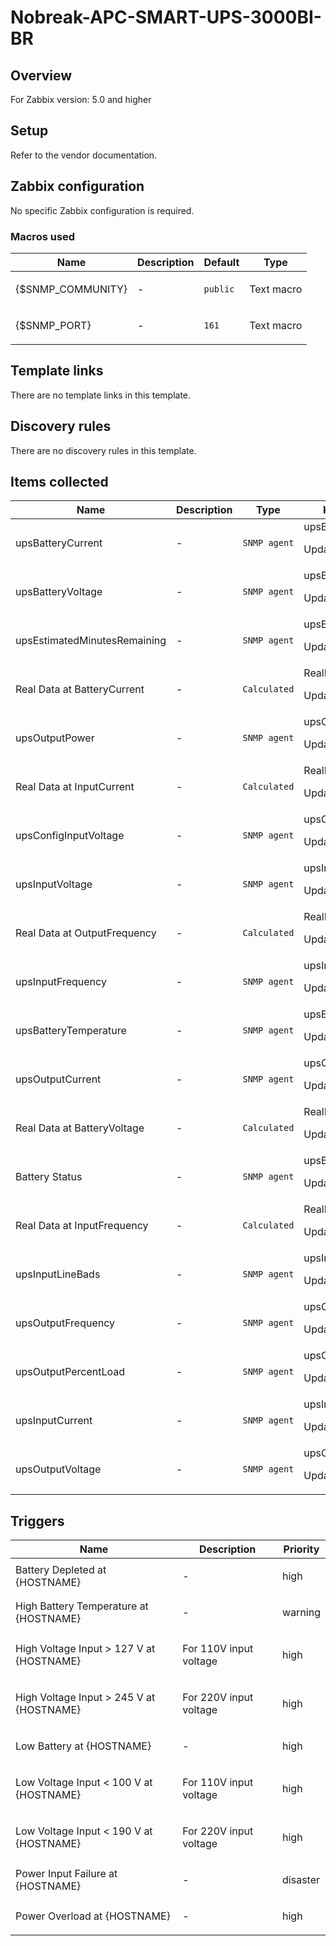 # Nobreak-APC-SMART-UPS-3000BI-BR

## Overview

For Zabbix version: 5.0 and higher

## Setup

Refer to the vendor documentation.

## Zabbix configuration

No specific Zabbix configuration is required.

### Macros used

|Name|Description|Default|Type|
|----|-----------|-------|----|
|{$SNMP_COMMUNITY}|<p>-</p>|`public`|Text macro|
|{$SNMP_PORT}|<p>-</p>|`161`|Text macro|
## Template links

There are no template links in this template.

## Discovery rules

There are no discovery rules in this template.

## Items collected

|Name|Description|Type|Key and additional info|
|----|-----------|----|----|
|upsBatteryCurrent|<p>-</p>|`SNMP agent`|upsBatteryCurrent<p>Update: 10s</p>|
|upsBatteryVoltage|<p>-</p>|`SNMP agent`|upsBatteryVoltage<p>Update: 10s</p>|
|upsEstimatedMinutesRemaining|<p>-</p>|`SNMP agent`|upsEstimatedMinutesRemaining<p>Update: 10s</p>|
|Real Data at BatteryCurrent|<p>-</p>|`Calculated`|RealDataBatteryCurrent<p>Update: 10s</p>|
|upsOutputPower|<p>-</p>|`SNMP agent`|upsOutputPower<p>Update: 10s</p>|
|Real Data at InputCurrent|<p>-</p>|`Calculated`|RealDataInputCurrent<p>Update: 10s</p>|
|upsConfigInputVoltage|<p>-</p>|`SNMP agent`|upsConfigInputVoltage<p>Update: 30s</p>|
|upsInputVoltage|<p>-</p>|`SNMP agent`|upsInputVoltage<p>Update: 10s</p>|
|Real Data at OutputFrequency|<p>-</p>|`Calculated`|RealDataOutputFrequency<p>Update: 10s</p>|
|upsInputFrequency|<p>-</p>|`SNMP agent`|upsInputFrequency<p>Update: 10s</p>|
|upsBatteryTemperature|<p>-</p>|`SNMP agent`|upsBatteryTemperature<p>Update: 10s</p>|
|upsOutputCurrent|<p>-</p>|`SNMP agent`|upsOutputCurrent<p>Update: 10s</p>|
|Real Data at BatteryVoltage|<p>-</p>|`Calculated`|RealDataBatteryVoltage<p>Update: 10s</p>|
|Battery Status|<p>-</p>|`SNMP agent`|upsBatteryStatus<p>Update: 60s</p>|
|Real Data at InputFrequency|<p>-</p>|`Calculated`|RealDataInputFrequency<p>Update: 10s</p>|
|upsInputLineBads|<p>-</p>|`SNMP agent`|upsInputLineBads<p>Update: 30s</p>|
|upsOutputFrequency|<p>-</p>|`SNMP agent`|upsOutputFrequency<p>Update: 10s</p>|
|upsOutputPercentLoad|<p>-</p>|`SNMP agent`|upsOutputPercentLoad<p>Update: 10s</p>|
|upsInputCurrent|<p>-</p>|`SNMP agent`|upsInputCurrent<p>Update: 10s</p>|
|upsOutputVoltage|<p>-</p>|`SNMP agent`|upsOutputVoltage<p>Update: 10s</p>|
## Triggers

|Name|Description|Priority|
|----|-----------|----|
|Battery Depleted at {HOSTNAME}|<p>-</p>|high|
|High Battery Temperature at {HOSTNAME}|<p>-</p>|warning|
|High Voltage Input > 127 V at {HOSTNAME}|<p>For 110V input voltage</p>|high|
|High Voltage Input > 245 V at {HOSTNAME}|<p>For 220V input voltage</p>|high|
|Low Battery at {HOSTNAME}|<p>-</p>|high|
|Low Voltage Input < 100 V at {HOSTNAME}|<p>For 110V input voltage</p>|high|
|Low Voltage Input < 190 V at {HOSTNAME}|<p>For 220V input voltage</p>|high|
|Power Input Failure at {HOSTNAME}|<p>-</p>|disaster|
|Power Overload at {HOSTNAME}|<p>-</p>|high|
